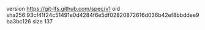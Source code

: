 version https://git-lfs.github.com/spec/v1
oid sha256:93cf41f24c51491e0d4284f6e5df02820872616d036b42ef8bbddee9ba3bc126
size 137
